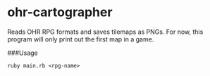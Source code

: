 ohr-cartographer
================
Reads OHR RPG formats and saves tilemaps as PNGs. For now, this program will only print out the first map in a game.

###Usage
```
ruby main.rb <rpg-name>
```

